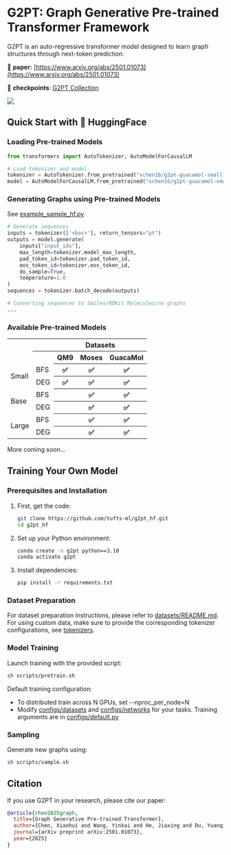 # G2PT: Graph Generative Pre-trained Transformer Framework

G2PT is an auto-regressive transformer model designed to learn graph structures through next-token prediction.

📑 **paper:** [https://www.arxiv.org/abs/2501.01073](https://www.arxiv.org/abs/2501.01073)       

🤗 **checkpoints**: [G2PT Collection](https://huggingface.co/collections/xchen16/g2pt-677f692eab4f83d4aa4231aa)

![](./assets/g2pt.gif)

## Quick Start with 🤗 HuggingFace

### Loading Pre-trained Models

```python
from transformers import AutoTokenizer, AutoModelForCausalLM

# Load tokenizer and model
tokenizer = AutoTokenizer.from_pretrained("xchen16/g2pt-guacamol-small-deg")
model = AutoModelForCausalLM.from_pretrained("xchen16/g2pt-guacamol-small-deg")
```

### Generating Graphs using Pre-trained Models
See [example_sample_hf.py](example_sample_hf.py)

```python
# Generate sequences
inputs = tokenizer(['<boc>'], return_tensors="pt")
outputs = model.generate(
    inputs["input_ids"],
    max_length=tokenizer.model_max_length,
    pad_token_id=tokenizer.pad_token_id,
    eos_token_id=tokenizer.eos_token_id,
    do_sample=True,
    temperature=1.0
)
sequences = tokenizer.batch_decode(outputs)

# Converting sequences to Smiles/RDKit Molecules/nx graphs
...
```

### Available Pre-trained Models
<table>
  <!-- Header row: Column A spans 2 rows, Columns B & C are grouped under a single heading -->
  <tr>
    <th rowspan="2"> </th>
    <th> </th>
    <th colspan="3" style="text-align: center">Datasets</th>
  </tr>
  <!-- Second row of the header for B and C -->
  <tr>
    <th> </th>
    <th style="text-align: center">QM9</th>
    <th style="text-align: center">Moses</th>
    <th style="text-align: center">GuacaMol</th>
  </tr>

  <!-- First data row: the left cell has an extra rowspan -->
  <tr>
    <td rowspan="2">Small</td>
    <td>BFS</td>
    <th style="text-align: center"> ✅ </td>
    <th style="text-align: center"> ✅ </td>
    <th style="text-align: center"> ✅ </td>
  </tr>
  <!-- Second data row under the first row’s span -->
  <tr>
    <td>DEG</td>
    <th style="text-align: center"> ✅ </td>
    <th style="text-align: center"> ✅ </td>
    <th style="text-align: center"> ✅ </td>
  </tr>
  <tr>
    <td rowspan="2">Base</td>
    <td>BFS</td>
    <th> </th>
    <th style="text-align: center"> ✅ </td>
    <th style="text-align: center"> ✅ </td>
  </tr>
  <tr>
    <td>DEG</td>
    <th> </th>
    <th style="text-align: center"> ✅ </td>
    <th style="text-align: center"> ✅ </td>
  </tr>
  <tr>
    <td rowspan="2">Large</td>
    <td>BFS</td>
    <th> </th>
    <th style="text-align: center"> ✅ </td>
    <th style="text-align: center"> ✅ </td>
  </tr>
  <tr>
    <td>DEG</td>
    <th> </th>
    <th style="text-align: center"> ✅ </td>
    <th style="text-align: center"> ✅ </td>
  </tr>
</table>

More coming soon...

## Training Your Own Model

### Prerequisites and Installation

1. First, get the code:
   ```bash
   git clone https://github.com/tufts-ml/g2pt_hf.git
   cd g2pt_hf
   ```

2. Set up your Python environment:
   ```bash
   conda create -n g2pt python==3.10
   conda activate g2pt
   ```

3. Install dependencies:
   ```bash
   pip install -r requirements.txt
   ```

### Dataset Preparation

For dataset preparation instructions, please refer to [datasets/README.md](datasets/README.md). For using custom data, make sure to provide the corresponding tokenizer configurations, see [tokenizers](tokenizers).


### Model Training

Launch training with the provided script:
```bash
sh scripts/pretrain.sh
```

Default training configuration:
- To distributed train across N GPUs, set --nproc_per_node=N
- Modify [configs/datasets](configs/datasets) and [configs/networks](configs/networks) for your tasks. Training arguments are in [configs/default.py](configs/default.py)

### Sampling

Generate new graphs using:
```bash
sh scripts/sample.sh
```

## Citation

If you use G2PT in your research, please cite our paper:

```bibtex
@article{chen2025graph,
  title={Graph Generative Pre-trained Transformer},
  author={Chen, Xiaohui and Wang, Yinkai and He, Jiaxing and Du, Yuanqi and Hassoun, Soha and Xu, Xiaolin and Liu, Li-Ping},
  journal={arXiv preprint arXiv:2501.01073},
  year={2025}
}
```
